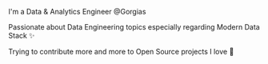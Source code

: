 I'm a Data & Analytics Engineer @Gorgias

Passionate about Data Engineering topics especially regarding Modern Data Stack ✨

Trying to contribute more and more to Open Source projects I love 🚀
